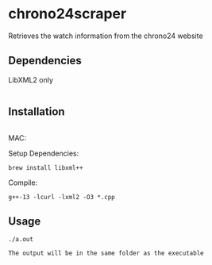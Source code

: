 # chrono24scraper
Retrieves the watch information from the chrono24 website

## Dependencies

LibXML2 only
```
```

## Installation
```
```
MAC:

Setup Dependencies:

    brew install libxml++    

Compile:

    g++-13 -lcurl -lxml2 -O3 *.cpp

## Usage

    ./a.out

    The output will be in the same folder as the executable


